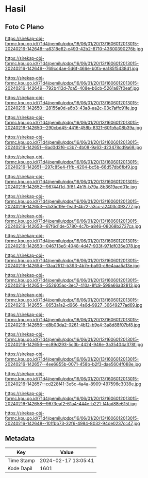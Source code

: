 # Hasil

## Foto C Plano

https://sirekap-obj-formc.kpu.go.id/71d4/pemilu/pdpr/16/06/01/20/13/1606012013015-20240216-142648--a6318e82-c493-42b2-8710-43600390276b.jpg

https://sirekap-obj-formc.kpu.go.id/71d4/pemilu/pdpr/16/06/01/20/13/1606012013015-20240216-142649--769cc4ae-5d6f-466e-b0fa-ea185f5438d1.jpg

https://sirekap-obj-formc.kpu.go.id/71d4/pemilu/pdpr/16/06/01/20/13/1606012013015-20240216-142649--792b413d-7da5-408e-b6cb-5261a87f0eaf.jpg

https://sirekap-obj-formc.kpu.go.id/71d4/pemilu/pdpr/16/06/01/20/13/1606012013015-20240216-142650--28155a0d-a6b3-43a8-aa2c-03c7affc91fe.jpg

https://sirekap-obj-formc.kpu.go.id/71d4/pemilu/pdpr/16/06/01/20/13/1606012013015-20240216-142650--290cbd45-4416-458b-8321-601b5a08b39a.jpg

https://sirekap-obj-formc.kpu.go.id/71d4/pemilu/pdpr/16/06/01/20/13/1606012013015-20240216-142651--8ad0d3f6-c3b7-4b08-9a63-d23478cd9a68.jpg

https://sirekap-obj-formc.kpu.go.id/71d4/pemilu/pdpr/16/06/01/20/13/1606012013015-20240216-142651--297c85e4-f1fb-4204-bc5b-66d57db6fbf9.jpg

https://sirekap-obj-formc.kpu.go.id/71d4/pemilu/pdpr/16/06/01/20/13/1606012013015-20240216-142652--96744f1d-3f8f-4b15-b79a-8b3619aed01e.jpg

https://sirekap-obj-formc.kpu.go.id/71d4/pemilu/pdpr/16/06/01/20/13/1606012013015-20240216-142653--cb35c19e-fea3-4b72-a3cc-a2403c093777.jpg

https://sirekap-obj-formc.kpu.go.id/71d4/pemilu/pdpr/16/06/01/20/13/1606012013015-20240216-142653--87f6d1de-5780-4c7b-a846-08068b2737ca.jpg

https://sirekap-obj-formc.kpu.go.id/71d4/pemilu/pdpr/16/06/01/20/13/1606012013015-20240216-142653--046713e6-4048-4d47-933f-971df035e078.jpg

https://sirekap-obj-formc.kpu.go.id/71d4/pemilu/pdpr/16/06/01/20/13/1606012013015-20240216-142654--13aa2512-b393-4b7e-ba93-c8e4aaa5a13e.jpg

https://sirekap-obj-formc.kpu.go.id/71d4/pemilu/pdpr/16/06/01/20/13/1606012013015-20240216-142654--352605ac-3ec7-410a-8fc9-599a66a32813.jpg

https://sirekap-obj-formc.kpu.go.id/71d4/pemilu/pdpr/16/06/01/20/13/1606012013015-20240216-142655--0653a1a2-d966-4a6d-9927-36649277ad69.jpg

https://sirekap-obj-formc.kpu.go.id/71d4/pemilu/pdpr/16/06/01/20/13/1606012013015-20240216-142656--d8b03da2-0261-4b12-b9e4-3a8d88f07bf8.jpg

https://sirekap-obj-formc.kpu.go.id/71d4/pemilu/pdpr/16/06/01/20/13/1606012013015-20240216-142656--ec89d293-5c3b-4424-946e-3a35404a378f.jpg

https://sirekap-obj-formc.kpu.go.id/71d4/pemilu/pdpr/16/06/01/20/13/1606012013015-20240216-142657--4ee6855b-0071-458b-b2f3-dae5604f088e.jpg

https://sirekap-obj-formc.kpu.go.id/71d4/pemilu/pdpr/16/06/01/20/13/1606012013015-20240216-142657--cd228f41-3e5c-4a4a-8909-497596c3039e.jpg

https://sirekap-obj-formc.kpu.go.id/71d4/pemilu/pdpr/16/06/01/20/13/1606012013015-20240216-142658--9673eaf2-61a4-444e-b221-f4fad88e615f.jpg

https://sirekap-obj-formc.kpu.go.id/71d4/pemilu/pdpr/16/06/01/20/13/1606012013015-20240216-142648--101fbb73-32f6-4984-8032-94de0237cc47.jpg


## Metadata

| Key        | Value               |
| ---------- | ------------------- |
| Time Stamp | 2024-02-17 13:05:41 |
| Kode Dapil | 1601                |



